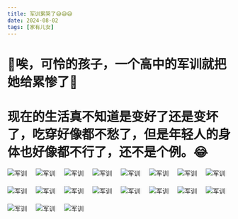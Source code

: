 ```yaml
---
title: 军训累哭了😅😅😅
date: 2024-08-02
tags: [家有儿女]
---
```

# 🎉唉，可怜的孩子，一个高中的军训就把她给累惨了🎉
# 现在的生活真不知道是变好了还是变坏了，吃穿好像都不愁了，但是年轻人的身体也好像都不行了，还不是个例。😂
<div style="display: flex; flex-wrap: wrap; gap: 20px;">
    <img src="https://baojizhu.github.io/shared-assets/images/images1.jpg" alt="军训" style="max-width: 100%;">
    <img src="https://baojizhu.github.io/shared-assets/images/images2.jpg" alt="军训" style="max-width: 100%;">
    <img src="https://baojizhu.github.io/shared-assets/images/images3.jpg" alt="军训" style="max-width: 100%;">
    <img src="https://baojizhu.github.io/shared-assets/images/images4.jpg" alt="军训" style="max-width: 100%;">
    <img src="https://baojizhu.github.io/shared-assets/images/images5.jpg" alt="军训" style="max-width: 100%;">
    <img src="https://baojizhu.github.io/shared-assets/images/images6.jpg" alt="军训" style="max-width: 100%;">
    <img src="https://baojizhu.github.io/shared-assets/images/images7.jpg" alt="军训" style="max-width: 100%;">
    <img src="https://baojizhu.github.io/shared-assets/images/images8.jpg" alt="军训" style="max-width: 100%;">
    <img src="https://baojizhu.github.io/shared-assets/images/images9.jpg" alt="军训" style="max-width: 100%;">
    <img src="https://baojizhu.github.io/shared-assets/images/images10.jpg" alt="军训" style="max-width: 100%;">
    <img src="https://baojizhu.github.io/shared-assets/images/images11.jpg" alt="军训" style="max-width: 100%;">
    <img src="https://baojizhu.github.io/shared-assets/images/images12.jpg" alt="军训" style="max-width: 100%;">
    <img src="https://baojizhu.github.io/shared-assets/images/images13.jpg" alt="军训" style="max-width: 100%;">
    <img src="https://baojizhu.github.io/shared-assets/images/images14.jpg" alt="军训" style="max-width: 100%;">
    <img src="https://baojizhu.github.io/shared-assets/images/images15.jpg" alt="军训" style="max-width: 100%;">
    <img src="https://baojizhu.github.io/shared-assets/images/images16.jpg" alt="军训" style="max-width: 100%;">
    <img src="https://baojizhu.github.io/shared-assets/images/images17.jpg" alt="军训" style="max-width: 100%;">
    <img src="https://baojizhu.github.io/shared-assets/images/images18.jpg" alt="军训" style="max-width: 100%;">
    <img src="https://baojizhu.github.io/shared-assets/images/images19.jpg" alt="军训" style="max-width: 100%;">
</div>